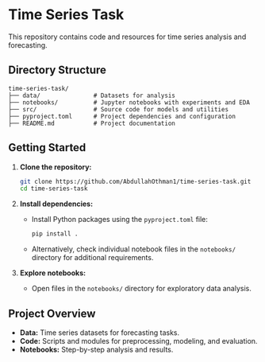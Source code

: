 # Time Series Task

This repository contains code and resources for time series analysis and forecasting.

## Directory Structure

```
time-series-task/
├── data/               # Datasets for analysis
├── notebooks/          # Jupyter notebooks with experiments and EDA
├── src/                # Source code for models and utilities
├── pyproject.toml      # Project dependencies and configuration
├── README.md           # Project documentation
```

## Getting Started

1. **Clone the repository:**
    ```bash
    git clone https://github.com/AbdullahOthman1/time-series-task.git
    cd time-series-task
    ```

2. **Install dependencies:**
    - Install Python packages using the `pyproject.toml` file:
      ```bash
      pip install .
      ```
    - Alternatively, check individual notebook files in the `notebooks/` directory for additional requirements.

3. **Explore notebooks:**
    - Open files in the `notebooks/` directory for exploratory data analysis.

## Project Overview

- **Data:** Time series datasets for forecasting tasks.
- **Code:** Scripts and modules for preprocessing, modeling, and evaluation.
- **Notebooks:** Step-by-step analysis and results.

